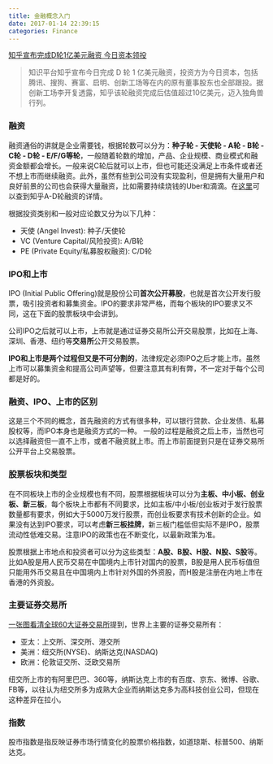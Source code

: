 ```yaml
---
title: 金融概念入门
date: 2017-01-14 22:39:15
categories: Finance
---
```


[知乎宣布完成D轮1亿美元融资 今日资本领投](http://tech.sina.com.cn/i/2017-01-12/doc-ifxzqnim4012858.shtml)

> 知识平台知乎宣布今日完成 D 轮 1 亿美元融资，投资方为今日资本，包括腾讯、搜狗、赛富、启明、创新工场等在内的原有董事股东也全部跟投。据创新工场李开复透露，知乎该轮融资完成后估值超过10亿美元，迈入独角兽行列。

<!-- more -->

### 融资

融资通俗的讲就是企业需要钱，根据轮数可以分为：**种子轮 - 天使轮 - A轮 - B轮 - C轮 - D轮 - E/F/G等轮**，一般随着轮数的增加，产品、企业规模、商业模式和融资金额都会增长。一般来说C轮后就可以上市，但也可能还没满足上市条件或者还不想上市而继续融资。此外，虽然有些到公司没有实现盈利，但是拥有大量用户和良好前景的公司也会获得大量融资，比如需要持续烧钱的Uber和滴滴。在[这里](https://www.crunchbase.com/organization/zhihu#/entity)可以查到知乎A-D轮融资的详情。

根据投资类别和一般对应论数又分为以下几种：

- 天使 (Angel Invest): 种子/天使轮
- VC (Venture Capital/风险投资): A/B轮
- PE (Private Equity/私募股权融资): C/D轮

### IPO和上市

IPO (Initial Public Offering)就是股份公司**首次公开募股**，也就是首次公开发行股票，吸引投资者和募集资金。IPO的要求非常严格，而每个板块的IPO要求又不同，这在下面的股票板块中会讲到。

公司IPO之后就可以上市，上市就是通过证券交易所公开交易股票，比如在上海、深圳、香港、纽约等**交易所**公开交易股票。

**IPO和上市是两个过程但又是不可分割的**，法律规定必须IPO之后才能上市。虽然上市可以募集资金和提高公司声望等，但要注意其有利有弊，不一定对于每个公司都是好的。

### 融资、IPO、上市的区别

这是三个不同的概念，首先融资的方式有很多种，可以银行贷款、企业发债、私募股权等，而IPO本身也是融资方式的一种。  一般的过程是融资之后上市，当然也可以选择融资但一直不上市，或者不融资就上市。而上市前面提到只是在证券交易所公开平台上交易股票。

### 股票板块和类型

在不同板块上市的企业规模也有不同，股票根据板块可以分为**主板、中小板、创业板、新三板**，每个板块上市都有不同要求，比如主板/中小板/创业板对于发行股票数量都有要求，例如大于5000万发行股票，而创业板要求有技术创新的企业。如果没有达到IPO要求，可以考虑**新三板挂牌**，新三板门槛低但实际不是IPO，股票流动性低难交易。注意IPO的政策也在不断变化，以最新政策为准。

股票根据上市地点和投资者可以分为这些类型：**A股、B股、H股、N股、S股**等。比如A股是用人民币交易在中国境内上市针对国内的股票，B股是用人民币标值但只能用外币交易且在中国境内上市针对外国的外资股，而H股是注册在内地上市在香港的外资股。

### 主要证券交易所

[一张图看清全球60大证券交易所](https://wallstreetcn.com/articles/311729)提到，世界上主要的证券交易所有：

- 亚太：上交所、深交所、港交所
- 美洲：纽交所(NYSE)、纳斯达克(NASDAQ)
- 欧洲：伦敦证交所、泛欧交易所

纽交所上市的有阿里巴巴、360等，纳斯达克上市的有百度、京东、微博、谷歌、FB等，以往认为纽交所多为成熟大企业而纳斯达克多为高科技创业公司，但现在这种差异在拉小。

### 指数

股市指数是指反映证券市场行情变化的股票价格指数，如道琼斯、标普500、纳斯达克。